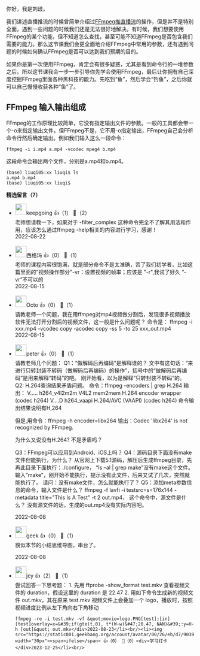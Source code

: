 你好，我是刘歧。

我们讲述直播推流的时候曾简单介绍过[FFmpeg推直播流](https://time.geekbang.org/column/article/546485)的操作，但是并不是特别全面，遇到一些问题的时候我们还是无法很好地解决。有时候，我们想要使用FFmpeg的某个功能，但不知道怎么查找，甚至可能不知道FFmpeg是否包含我们需要的能力。那么这节课我们会更全面地介绍FFmpeg中常用的参数，还有遇到问题的时候如何确认FFmpeg是否可以达到我们预期的目的。

如果你是第一次使用FFmpeg，肯定会有很多疑惑，尤其是看到命令行的一堆参数之后。所以这节课我会一步一步引导你先学会使用FFmpeg，最后让你拥有自己深度挖掘FFmpeg里面各种黑科技的能力。先吃到“鱼”，然后学会“钓鱼”，之后你就可以自己慢慢收获各种“鱼”了。

## FFmpeg 输入输出组成

FFmpeg的工作原理比较简单，它没有指定输出文件的参数。一般的工具都会带一个-o来指定输出文件，但FFmpeg不是，它不用-o指定输出，FFmpeg自己会分析命令行然后确定输出。例如我们输入这么一段命令：

```plain
ffmpeg -i i.mp4 a.mp4 -vcodec mpeg4 b.mp4
```

这段命令会输出两个文件，分别是a.mp4和b.mp4。

```plain
(base) liuqi05:xx liuqi$ ls
a.mp4 b.mp4
(base) liuqi05:xx liuqi$
```
<div><strong>精选留言（7）</strong></div><ul>
<li><img src="https://static001.geekbang.org/account/avatar/00/16/73/9b/67a38926.jpg" width="30px"><span>keepgoing</span> 👍（1） 💬（2）<div>老师想请教一下，如果对于 -filter_complex 这种命令完全不了解其用法和作用，应该怎么通过ffmpeg -help相关的内容进行学习，感谢！</div>2022-08-22</li><br/><li><img src="https://static001.geekbang.org/account/avatar/00/27/ec/f4/3c569056.jpg" width="30px"><span>西格玛</span> 👍（0） 💬（1）<div>老师的课程内容很饱满，就是部分命令不是太准确，苦了我们初学者，比如这篇里面的&quot;视频操作部分&quot;-vr：设置视频的帧率；应该是 &quot;-r&quot;,我试了好久 “-vr”不可以的
</div>2022-08-15</li><br/><li><img src="https://static001.geekbang.org/account/avatar/00/28/d4/cc/dfd4a7f1.jpg" width="30px"><span>Octo</span> 👍（0） 💬（1）<div>请教老师一个问题，我在用ffmpeg对mp4视频做分割后，发现很多视频播放软件无法打开分割后的视频文件，这一般是什么问题呢？
命令是：
ffmpeg -i xxx.mp4 -vcodec copy -acodec copy -ss 5 -to 25 xxx_out.mp4</div>2022-08-15</li><br/><li><img src="https://static001.geekbang.org/account/avatar/00/10/25/87/f3a69d1b.jpg" width="30px"><span>peter</span> 👍（0） 💬（1）<div>请教老师几个问题：
Q1：“做解码后再编码”是解释谁的？
文中有这句话：“来进行只转封装不转码（做解码后再编码）的操作”，括号中的“做解码后再编码”是用来解释“转码”的吧。 刚开始看，以为是解释“只转封装不转码”的。
Q2: H.264查询结果矛盾问题。
命令：ffmpeg -encoders | grep H.264
输出：
V..... h264_v4l2m2m         V4L2 mem2mem H.264 encoder wrapper (codec h264)
 V....D h264_vaapi           H.264&#47;AVC (VAAPI) (codec h264)
命令输出结果说明有H,264

但是,用命令：ffmpeg -h encoder=libx264
输出：Codec &#39;libx264&#39; is not recognized by FFmpeg.

为什么又说没有H.264? 不是矛盾吗？

Q3：FFmpeg可以应用到Android、iOS上吗？
Q4：源码目录下面没有make文件但能执行，为什么？
从官网上下载5.1源码，解压后生成ffmpeg目录，先再此目录下面执行：.&#47;configure，
“ls –al | grep make”没有make这个文件。 输入“make”，刚开始不能执行，提示没有此文件，后来又试了几次，突然就能执行了。 请问：没有make文件，怎么就能执行了？
Q5：添加meta参数信息的命令，输入文件是什么？
ffmpeg -f lavfi -i testsrc=s=176x144 -metadata title=&quot;This Is A Test&quot; -t 2 out.mp4， 这个命令中，源文件是什么？ 没有源文件的话，生成的out.mp4没有实际内容吧。</div>2022-08-08</li><br/><li><img src="" width="30px"><span>geek</span> 👍（0） 💬（1）<div>貌似本节的小结思维导图，串台了。
</div>2022-08-08</li><br/><li><img src="https://static001.geekbang.org/account/avatar/00/13/4b/1b/e3b3bcff.jpg" width="30px"><span>jcy</span> 👍（2） 💬（1）<div>尝试回答一下思考题：
1. 先用 ffprobe -show_format test.mkv 查看视频文件的 duration，假设这里的 duration 是 22.47
2. 用如下命令生成新的视频文件 out.mkv，其在原来 test.mkv 视频文件上会叠加一个 logo，播放时，按照视频进度比例从左下角向右下角移动

    ffmpeg -re -i test.mkv -vf &quot;movie=logo.PNG[test];[in][test]overlay=x=&#39;if(gte(t,0), t*(W-w)&#47;20.47, NAN)&#39;:y=H-h [out]&quot; out.mkv</div>2022-08-23</li><br/><li><img src="https://static001.geekbang.org/account/avatar/00/26/eb/d7/90391376.jpg" width="30px"><span>ifelse</span> 👍（0） 💬（0）<div>学习打卡</div>2023-12-25</li><br/>
</ul>